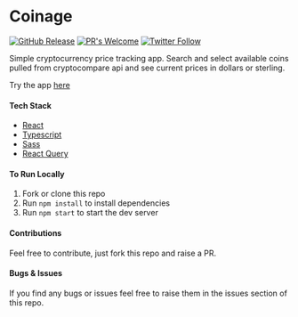 # Coinage

[![GitHub Release](https://img.shields.io/github/v/release/chazmcgrill/coinage)](https://github.com/chazmcgrill/coinage/releases)
[![PR's Welcome](https://img.shields.io/badge/PRs-welcome-brightgreen.svg?style=flat)](http://makeapullrequest.com)
[![Twitter Follow](https://img.shields.io/twitter/follow/charlietcoder.svg?style=social)](https://twitter.com/charlietcoder)

Simple cryptocurrency price tracking app. Search and select available coins pulled from cryptocompare api and see
current prices in dollars or sterling.

Try the app [here](https://coinage.charlietaylorcoder.com)

#### Tech Stack

-   [React](https://reactjs.org/)
-   [Typescript](https://www.typescriptlang.org/)
-   [Sass](https://sass-lang.com/)
-   [React Query](https://react-query.tanstack.com/)

#### To Run Locally

1. Fork or clone this repo
2. Run `npm install` to install dependencies
3. Run `npm start` to start the dev server

#### Contributions

Feel free to contribute, just fork this repo and raise a PR.

#### Bugs & Issues

If you find any bugs or issues feel free to raise them in the issues section of this repo.
